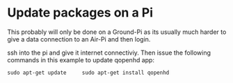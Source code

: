 # Update packages on a Pi

This probably will only be done on a Ground-Pi as its usually much harder to give a data connection to an Air-Pi and then login.

ssh into the pi and give it internet connectiviy. Then issue the following commands in this example to update qopenhd app:

`sudo apt-get update    
sudo apt-get install qopenhd`


